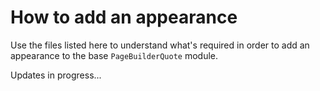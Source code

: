 # How to add an appearance

Use the files listed here to understand what's required in order to add an appearance to the base `PageBuilderQuote` module.

Updates in progress...
